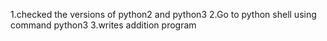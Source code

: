 1.checked the versions of python2 and python3
2.Go to python shell using command python3
3.writes addition program
